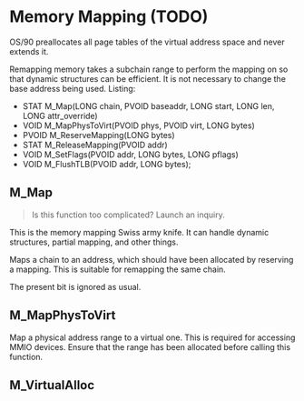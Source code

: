# Memory Mapping (TODO)

OS/90 preallocates all page tables of the virtual address space and never extends it.

Remapping memory takes a subchain range to perform the mapping on so that dynamic structures can be efficient. It is not necessary to change the base address being used.
Listing:

- STAT M_Map(LONG chain, PVOID baseaddr, LONG start, LONG len, LONG attr_override)
- VOID M_MapPhysToVirt(PVOID phys, PVOID virt, LONG bytes)
- PVOID M_ReserveMapping(LONG bytes)
- STAT M_ReleaseMapping(PVOID addr)
- VOID M_SetFlags(PVOID addr, LONG bytes, LONG pflags)
- VOID M_FlushTLB(PVOID addr, LONG bytes);

## M_Map

> Is this function too complicated? Launch an inquiry.

This is the memory mapping Swiss army knife. It can handle dynamic structures, partial mapping, and other things.

Maps a chain to an address, which should have been allocated by reserving a mapping. This is suitable for remapping the same chain.

The present bit is ignored as usual.

## M_MapPhysToVirt

Map a physical address range to a virtual one. This is required for accessing MMIO devices. Ensure that the range has been allocated before calling this function.

## M_VirtualAlloc

